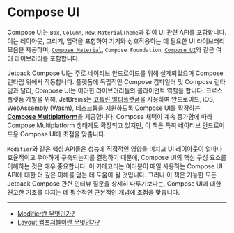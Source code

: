 # Compose UI

Compose UI는 `Box`, `Column`, `Row`, `MaterialTheme`과 같이 UI 관련 API를 포함합니다. 이는 레이아웃, 그리기, 입력을 포함하여 기기와 상호작용하는 데 필요한 UI 라이브러리 모음을 제공하며, [`Compose Material`](https://developer.android.com/jetpack/androidx/releases/compose-material), `Compose Foundation`, [`Compose UI`](https://developer.android.com/jetpack/androidx/releases/compose-ui)와 같은 여러 라이브러리를 포함합니다.

Jetpack Compose UI는 주로 네이티브 안드로이드를 위해 설계되었으며 Compose 런타임 위에서 작동합니다. 플랫폼에 독립적인 Compose 컴파일러 및 Compose 런타임과 달리, Compose UI는 이러한 라이브러리들의 클라이언트 역할을 합니다. 크로스플랫폼 개발을 위해, JetBrains는 [코틀린 멀티플랫폼](https://kotlinlang.org/docs/multiplatform.html)을 사용하여 안드로이드, iOS, WebAssembly (Wasm), 데스크톱을 지원하도록 Compose UI를 확장하는 [**Compose Multiplatform**](https://www.jetbrains.com/compose-multiplatform/)을 제공합니다. Compose 채택이 계속 증가함에 따라 Compose Multiplatform 생태계도 확장되고 있지만, 이 책은 특히 네이티브 안드로이드용 Compose UI에 초점을 맞춥니다.

`Modifier`와 같은 핵심 API들은 성능에 직접적인 영향을 미치고 UI 레이아웃이 얼마나 효율적이고 우아하게 구축되는지를 결정하기 때문에, Compose UI의 핵심 구성 요소를 이해하는 것은 매우 중요합니다. 이 카테고리는 여러분이 매일 사용하는 Compose UI API에 대한 더 깊은 이해를 얻는 데 도움이 될 것입니다. 그러나 이 책은 가능한 모든 Jetpack Compose 관련 인터뷰 질문을 상세히 다루기보다는, Compose UI에 대한 견고한 기초를 다지는 데 필수적인 근본적인 개념에 초점을 맞춥니다.

---

- [Modifier란 무엇인가?](./Modifier/README.md)
- [Layout 컴포저블이란 무엇인가?](./Layout/README.md)

